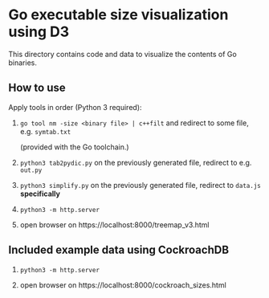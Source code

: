 # Go executable size visualization using D3

This directory contains code and data to visualize the contents of Go
binaries.

## How to use

Apply tools in order (Python 3 required):

1. `go tool nm -size <binary file> | c++filt` and redirect to some file, e.g. `symtab.txt`

   (provided with the Go toolchain.)

2. `python3 tab2pydic.py` on the previously generated file, redirect to e.g. `out.py`

3. `python3 simplify.py` on the previously generated file, redirect to `data.js` **specifically**

4. `python3 -m http.server`

5. open browser on https://localhost:8000/treemap_v3.html

## Included example data using CockroachDB

1. `python3 -m http.server`

2. open browser on https://localhost:8000/cockroach_sizes.html
